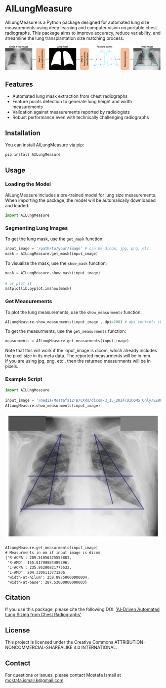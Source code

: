 
# AILungMeasure

AILungMeasure is a Python package designed for automated lung size measurements using deep learning and computer vision on portable chest radiographs. This package aims to improve accuracy, reduce variability, and streamline the lung transplantation size matching process.

![Model_Framework](https://github.com/MostafaI/AILungMeasure/blob/main/Images/framework.png?raw=true)

## Features

- Automated lung mask extraction from chest radiographs
- Feature points detection to generate lung height and width measurements
- Validation against measurements reported by radiologists
- Robust performance even with technically challenging radiographs

## Installation

You can install AILungMeasure via pip:

```bash
pip install AILungMeasure
```

## Usage

### Loading the Model

AILungMeasure includes a pre-trained model for lung size measurements. When importing the package, the model will be automalically downloaded and loaded. 
```python
import AILungMeasure
```

### Segmenting Lung Images

To get the lung mask, use the `get_mask` function:

```python
input_image = '/path/to/your/image' # can be dicom, jpg, png, etc.. 
mask = AILungMeasure.get_mask(input_image)
```
To visualize the mask, use the `show_mask` function:

```python
mask = AILungMeasure.show_mask(input_image)
 
# or plot it 
matplotlib.pyplot.imshow(mask)
```

### Get Measurements

To plot the lung measurements, use the `show_measurments` function:

```python
AILungMeasure.show_measurments(input_image , dpi=200) # dpi controls the image resolution
```

To get the measurments, use the `get_measurments` function:
```python
measurments = AILungMeasure.get_measurments(input_image)
```
Note that this will work if the input_image is dicom, which already includes the pixel size in its meta data. The reported measurments will be in mm.  
If you are using jpg, png, etc.. then the returned measurments will be in pixels. 


### Example Script
```python
import AILungMeasure

input_image = '/media/Mostafa12TB/CXRs/dicom-3_15_2024/DICOMS Only/EE0C0DF7'
AILungMeasure.show_measurments(input_image)
```
![Model_Framework](https://github.com/MostafaI/AILungMeasure/blob/main/Images/example.png?raw=true)
```
AILungMeasure.get_measurments(input_image)
# Measurments in mm if input image is dicom
{'R-ACPA': 209.51056325555803,
 'R-AMD': 155.81790884489396,
 'L-ACPA': 235.95200821775532,
 'L-AMD': 204.3306113771206,
 'width-at-hilum': 258.89750000000004,
 'width-at-base': 287.53000000000003}
```

## Citation 

If you use this package, please cite the following DOI: 
['AI-Driven Automated Lung Sizing from Chest Radiographs'](https://doi.org/10.1016/j.ajt.2024.08.015)



## License

This project is licensed under the Creative Commons ATTRIBUTION-NONCOMMERCIAL-SHAREALIKE 4.0 INTERNATIONAL.

## Contact

For questions or issues, please contact Mostafa Ismail at mostafa.ismail.k@gmail.com.
